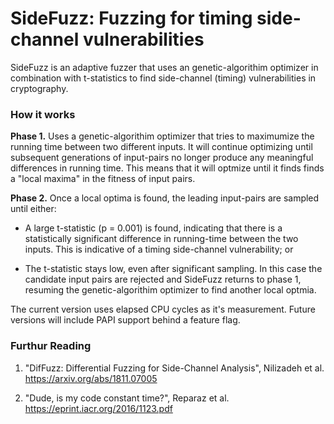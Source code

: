 # SideFuzz: Fuzzing for timing side-channel vulnerabilities

SideFuzz is an adaptive fuzzer that uses an genetic-algorithim optimizer in combination with t-statistics to find side-channel (timing) vulnerabilities in cryptography.

### How it works

**Phase 1.** Uses a genetic-algorithim optimizer that tries to maximumize the running time between two different inputs. It will continue optimizing until subsequent generations of input-pairs no longer produce any meaningful differences in running time. This means that it will optmize until it finds finds a "local maxima" in the fitness of input pairs.

**Phase 2.** Once a local optima is found, the leading input-pairs are sampled until either:

- A large t-statistic (p = 0.001) is found, indicating that there is a statistically significant difference in running-time between the two inputs. This is indicative of a timing side-channel vulnerability; or

- The t-statistic stays low, even after significant sampling. In this case the candidate input pairs are rejected and SideFuzz returns to phase 1, resuming the genetic-algorithim optimizer to find another local optmia.

The current version uses elapsed CPU cycles as it's measurement. Future versions will include PAPI support behind a feature flag.

### Furthur Reading

1. "DifFuzz: Differential Fuzzing for Side-Channel Analysis", Nilizadeh et al.
   https://arxiv.org/abs/1811.07005

2. "Dude, is my code constant time?", Reparaz et al. https://eprint.iacr.org/2016/1123.pdf
